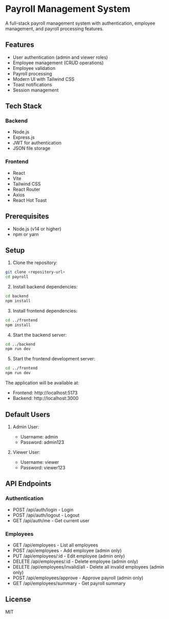 # Payroll Management System

A full-stack payroll management system with authentication, employee management, and payroll processing features.

## Features

- User authentication (admin and viewer roles)
- Employee management (CRUD operations)
- Employee validation
- Payroll processing
- Modern UI with Tailwind CSS
- Toast notifications
- Session management

## Tech Stack

### Backend
- Node.js
- Express.js
- JWT for authentication
- JSON file storage

### Frontend
- React
- Vite
- Tailwind CSS
- React Router
- Axios
- React Hot Toast

## Prerequisites

- Node.js (v14 or higher)
- npm or yarn

## Setup

1. Clone the repository:
```bash
git clone <repository-url>
cd payroll
```

2. Install backend dependencies:
```bash
cd backend
npm install
```

3. Install frontend dependencies:
```bash
cd ../frontend
npm install
```

4. Start the backend server:
```bash
cd ../backend
npm run dev
```

5. Start the frontend development server:
```bash
cd ../frontend
npm run dev
```

The application will be available at:
- Frontend: http://localhost:5173
- Backend: http://localhost:3000

## Default Users

1. Admin User:
   - Username: admin
   - Password: admin123

2. Viewer User:
   - Username: viewer
   - Password: viewer123

## API Endpoints

### Authentication
- POST /api/auth/login - Login
- POST /api/auth/logout - Logout
- GET /api/auth/me - Get current user

### Employees
- GET /api/employees - List all employees
- POST /api/employees - Add employee (admin only)
- PUT /api/employees/:id - Edit employee (admin only)
- DELETE /api/employees/:id - Delete employee (admin only)
- DELETE /api/employees/invalid/all - Delete all invalid employees (admin only)
- POST /api/employees/approve - Approve payroll (admin only)
- GET /api/employees/summary - Get payroll summary

## License

MIT 